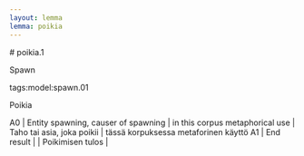 ```yaml
---
layout: lemma
lemma: poikia
---
```


<div class="sense">
# <span class="sensename">poikia.1</span>

<span class="description">Spawn</span>

tags:model:spawn.01

<span class="description">Poikia</span>

A0 | Entity spawning, causer of spawning | in this corpus metaphorical use | Taho tai asia, joka poikii | tässä korpuksessa metaforinen käyttö
A1 | End result |   | Poikimisen tulos |  

</div>

